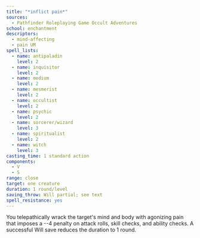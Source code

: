 ```yaml
---
title: "*inflict pain*"
sources:
  - Pathfinder Roleplaying Game Occult Adventures
school: enchantment
descriptors:
  - mind-affecting
  - pain UM
spell_lists:
  - name: antipaladin
    level: 2
  - name: inquisitor
    level: 2
  - name: medium
    level: 2
  - name: mesmerist
    level: 2
  - name: occultist
    level: 2
  - name: psychic
    level: 2
  - name: sorcerer/wizard
    level: 3
  - name: spiritualist
    level: 2
  - name: witch
    level: 3
casting_time: 1 standard action
components:
  - V
  - S
range: close
target: one creature
duration: 1 round/level
saving_throw: Will partial; see text
spell_resistance: yes
---
```


You telepathically wrack the target's mind and body with agonizing pain that imposes a --4 penalty on attack rolls, skill checks, and ability checks. A successful Will save reduces the duration to 1 round.
